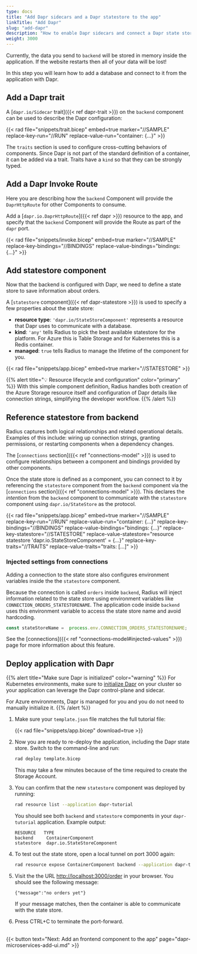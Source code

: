 ```yaml
---
type: docs
title: "Add Dapr sidecars and a Dapr statestore to the app"
linkTitle: "Add Dapr"
slug: "add-dapr"
description: "How to enable Dapr sidecars and connect a Dapr state store to the tutorial application"
weight: 3000
---
```


Currently, the data you send to `backend` will be stored in memory inside the application. If the website restarts then all of your data will be lost!

In this step you will learn how to add a database and connect to it from the application with Dapr.

## Add a Dapr trait

A [`dapr.io/Sidecar` trait]({{< ref dapr-trait >}}) on the `backend` component can be used to describe the Dapr configuration:

{{< rad file="snippets/trait.bicep" embed=true marker="//SAMPLE" replace-key-run="//RUN" replace-value-run="container: {...}" >}}

The `traits` section is used to configure cross-cutting behaviors of components. Since Dapr is not part of the standard definition of a container, it can be added via a trait. Traits have a `kind` so that they can be strongly typed.

## Add a Dapr Invoke Route

Here you are describing how the `backend` Component will provide the `DaprHttpRoute` for other Components to consume.

Add a [`dapr.io.DaprHttpRoute`]({{< ref dapr >}}) resource to the app, and specify that the `backend` Component will provide the Route as part of the `dapr` port.

{{< rad file="snippets/invoke.bicep" embed=true marker="//SAMPLE" replace-key-bindings="//BINDINGS" replace-value-bindings="bindings: {...}" >}}

## Add statestore component

Now that the backend is configured with Dapr, we need to define a state store to save information about orders.

A [`statestore` component]({{< ref dapr-statestore >}}) is used to specify a few properties about the state store:

- **resource type**: `'dapr.io/StateStoreComponent'` represents a resource that Dapr uses to communicate with a database.
- **kind**: `'any'` tells Radius to pick the best available statestore for the platform. For Azure this is Table Storage and for Kubernetes this is a Redis container.
- **managed**: `true` tells Radius to manage the lifetime of the component for you. 

{{< rad file="snippets/app.bicep" embed=true marker="//STATESTORE" >}}

{{% alert title="💡 Resource lifecycle and configuration" color="primary" %}}
With this simple component definition, Radius handles both creation of the Azure Storage resource itself and configuration of Dapr details like connection strings, simplifying the developer workflow.
{{% /alert %}}

## Reference statestore from backend

Radius captures both logical relationships and related operational details. Examples of this include: wiring up connection strings, granting permissions, or restarting components when a dependency changes.

The [`connections` section]({{< ref "connections-model" >}}) is used to configure relationships between a component and bindings provided by other components.

Once the state store is defined as a component, you can connect to it by referencing the `statestore` component from the `backend` component via the [`connections` section]({{< ref "connections-model" >}}). This declares the *intention* from the `backend` component to communicate with the `statestore` component using `dapr.io/StateStore` as the protocol.

{{< rad file="snippets/app.bicep" embed=true marker="//SAMPLE" replace-key-run="//RUN" replace-value-run="container: {...}" replace-key-bindings="//BINDINGS" replace-value-bindings="bindings: {...}" replace-key-statestore="//STATESTORE" replace-value-statestore="resource statestore 'dapr.io.StateStoreComponent' = {...}" replace-key-traits="//TRAITS" replace-value-traits="traits: [...]" >}}

### Injected settings from connections

Adding a connection to the state store also configures environment variables inside the the `statestore` component.

Because the connection is called `orders` inside `backend`, Radius will inject information related to the state store using environment variables like `CONNECTION_ORDERS_STATESTORENAME`. The application code inside `backend` uses this environment variable to access the state store name and avoid hardcoding.

```js
const stateStoreName =  process.env.CONNECTION_ORDERS_STATESTORENAME;
```

See the [connections]({{< ref "connections-model#injected-values" >}}) page for more information about this feature.

## Deploy application with Dapr

{{% alert title="Make sure Dapr is initialized" color="warning" %}}
For Kubernetes environments, make sure to [initialize Dapr](https://docs.dapr.io/operations/hosting/kubernetes/kubernetes-deploy/) on your cluster so your application can leverage the Dapr control-plane and sidecar.

For Azure environments, Dapr is managed for you and you do not need to manually initialize it.
{{% /alert %}}

1. Make sure your `template.json` file matches the full tutorial file:

   {{< rad file="snippets/app.bicep" download=true >}}

1. Now you are ready to re-deploy the application, including the Dapr state store. Switch to the command-line and run:

   ```sh
   rad deploy template.bicep
   ```

   This may take a few minutes because of the time required to create the Storage Account.

1. You can confirm that the new `statestore` component was deployed by running:

   ```sh
   rad resource list --application dapr-tutorial
   ```

   You should see both `backend` and `statestore` components in your `dapr-tutorial` application. Example output:

   ```
   RESOURCE   TYPE
   backend     ContainerComponent
   statestore  dapr.io.StateStoreComponent
   ```

1. To test out the state store, open a local tunnel on port 3000 again:

   ```sh
   rad resource expose ContainerComponent backend --application dapr-tutorial --port 3000
   ```

1. Visit the the URL [http://localhost:3000/order](http://localhost:3000/order) in your browser. You should see the following message:

   ```
   {"message":"no orders yet"}
   ```

   If your message matches, then the container is able to communicate with the state store.

1. Press CTRL+C to terminate the port-forward.

<br>{{< button text="Next: Add an frontend component to the app" page="dapr-microservices-add-ui.md" >}}
